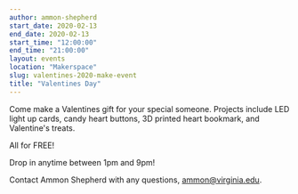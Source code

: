 ```yaml
---
author: ammon-shepherd
start_date: 2020-02-13
end_date: 2020-02-13
start_time: "12:00:00"
end_time: "21:00:00"
layout: events
location: "Makerspace"
slug: valentines-2020-make-event
title: "Valentines Day"
---
```


Come make a Valentines gift for your special someone. Projects include LED light up cards, candy heart buttons, 3D printed heart bookmark, and Valentine's treats. 

All for FREE!

Drop in anytime between 1pm and 9pm!

Contact Ammon Shepherd with any questions, <a href="mailto:ammon@virginia.edu">ammon@virginia.edu</a>.
